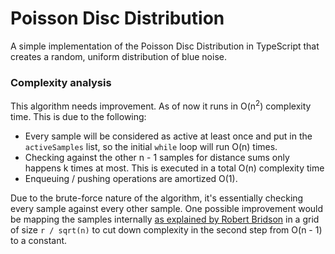# Poisson Disc Distribution

A simple implementation of the Poisson Disc Distribution in TypeScript that creates a random, uniform distribution of blue noise.

### Complexity analysis

This algorithm needs improvement. As of now it runs in O(n<sup>2</sup>) complexity time. This is due to the following:

- Every sample will be considered as active at least once and put in the `activeSamples` list, so the initial `while` loop will run O(n) times.
- Checking against the other n - 1 samples for distance sums only happens k times at most. This is executed in a total O(n) complexity time
- Enqueuing / pushing operations are amortized O(1).

Due to the brute-force nature of the algorithm, it's essentially checking every sample against every other sample. One possible improvement would be mapping the samples internally [as explained by Robert Bridson](https://www.cct.lsu.edu/~fharhad/ganbatte/siggraph2007/CD2/content/sketches/0250.pdf) in a grid of size `r / sqrt(n)` to cut down complexity in the second step from O(n - 1) to a constant.

